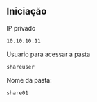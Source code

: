 ## Iniciação
IP privado
```sh
10.10.10.11
```
Usuario para acessar a pasta
```sh
shareuser
```
Nome da pasta: 
```sh
share01
```